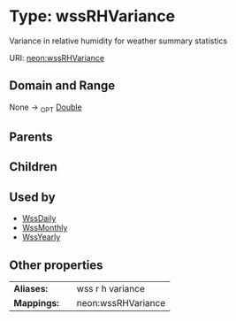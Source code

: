 
# Type: wssRHVariance


Variance in relative humidity for weather summary statistics

URI: [neon:wssRHVariance](https://data.neonscience.org/wssRHVariance)


## Domain and Range

None ->  <sub>OPT</sub> [Double](types/Double.md)

## Parents


## Children


## Used by

 * [WssDaily](WssDaily.md)
 * [WssMonthly](WssMonthly.md)
 * [WssYearly](WssYearly.md)

## Other properties

|  |  |  |
| --- | --- | --- |
| **Aliases:** | | wss r h variance |
| **Mappings:** | | neon:wssRHVariance |

